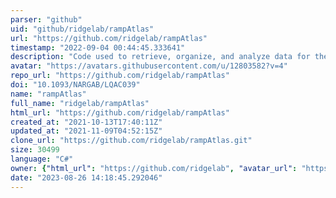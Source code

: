 ```yaml
---
parser: "github"
uid: "github/ridgelab/rampAtlas"
url: "https://github.com/ridgelab/rampAtlas"
timestamp: "2022-09-04 00:44:45.333641"
description: "Code used to retrieve, organize, and analyze data for the Ramp Atlas"
avatar: "https://avatars.githubusercontent.com/u/12803582?v=4"
repo_url: "https://github.com/ridgelab/rampAtlas"
doi: "10.1093/NARGAB/LQAC039"
name: "rampAtlas"
full_name: "ridgelab/rampAtlas"
html_url: "https://github.com/ridgelab/rampAtlas"
created_at: "2021-10-13T17:40:11Z"
updated_at: "2021-11-09T04:52:15Z"
clone_url: "https://github.com/ridgelab/rampAtlas.git"
size: 30499
language: "C#"
owner: {"html_url": "https://github.com/ridgelab", "avatar_url": "https://avatars.githubusercontent.com/u/12803582?v=4", "login": "ridgelab", "type": "User"}
date: "2023-08-26 14:18:45.292046"
---
```

